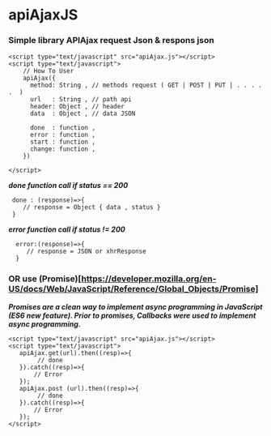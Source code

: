 # apiAjaxJS

### Simple library APIAjax request Json & respons json 

```
<script type="text/javascript" src="apiAjax.js"></script>
<script type="text/javascript">
    // How To User  
    apiAjax({
      method: String , // methods request ( GET | POST | PUT | . . . . .  )
      url   : String , // path api 
      header: Object , // header 
      data  : Object , // data JSON
      
      done  : function , 
      error : function , 
      start : function ,
      change: function , 
    })
    
</script>
```

___done function call if status ==  200___
```
 done : (response)=>{
    // response = Object { data , status } 
 }
```
___error function call if status != 200___
```
  error:(response)=>{
     // response = JSON or xhrResponse 
  }
```
### OR use (Promise)[https://developer.mozilla.org/en-US/docs/Web/JavaScript/Reference/Global_Objects/Promise]
___Promises are a clean way to implement async programming in JavaScript (ES6 new feature).
 Prior to promises, Callbacks were used to implement async programming.___

```
<script type="text/javascript" src="apiAjax.js"></script>
<script type="text/javascript">
   apiAjax.get(url).then((resp)=>{
        // done 
   }).catch((resp)=>{ 
       // Error  
   });
   apiAjax.post (url).then((resp)=>{
        // done 
   }).catch((resp)=>{ 
       // Error  
   });
</script>
```

